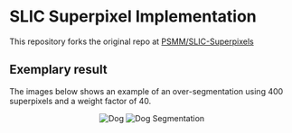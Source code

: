 # SLIC Superpixel Implementation
This repository forks the original repo at <a href="https://github.com/PSMM/SLIC-Superpixels">PSMM/SLIC-Superpixels</a>

## Exemplary result
The images below shows an example of an over-segmentation using 400 superpixels and a weight factor of 40.
<p align="center">
  <img src="https://github.com/PSMM/SLIC-Superpixels/blob/master/dog.png?raw=true" alt="Dog"/>
  <img src="https://github.com/PSMM/SLIC-Superpixels/blob/master/dog_segmentation.png?raw=true" alt="Dog Segmentation"/>
</p>
